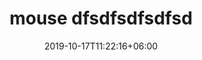 ---
title: 'mouse dfsdfsdfsdfsd'
date: 2019-10-17T11:22:16+06:00
draft: false
# meta description 
description: ''
# product Price
price: '40.0'
priceBefore: '40.0'
# Product Short Description
shortDescription: ''
productID: '9e2e9016-1312-ec11-995e-0056b3a4164'
type: 'products'
category: '40'
images:
  - image: 'images/products/B29FA74E-7EE4-EB11-995C-005056B3A4161.png'  
  - image: 'images/products/B29FA74E-7EE4-EB11-995C-005056B3A4162.png'  
  - image: 'images/products/B29FA74E-7EE4-EB11-995C-005056B3A4163.png'  
---